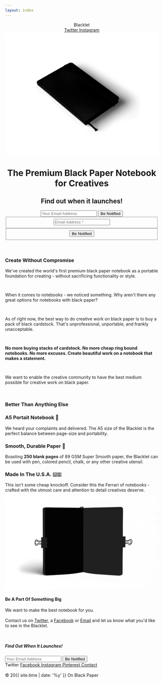 ```yaml
---
layout: index
---
```


<header class="header">
  <div class="container-lrg">

<div class="col-12 spread">
      <div>
        <a class="logo">
          Blacklet
        </a>
      </div>
      <div>
        <a class="nav-link" href="https://twitter.com/onblackpaper">
          Twitter
        </a>
        <a class="nav-link" href="https://instagram.com/onblackpaper">
          Instagram
        </a>
      </div>
    </div>
  </div>
  <div class="container-lrg flex">
    <div class="col-6 sidedevices">
      <div class="iphones">
        <img class="mask-img" src="img/Notebook_Mockup_ISO.png">
      </div>
    </div>
    <div class="col-6 centervertical">
      <h1 class="heading">
        <div>The Premium Black Paper Notebook for Creatives</div>
      </h1>
      <h2 class="paragraph ">
        Find out when it launches!
      </h2>
      <div class="ctas">
        <input class="ctas-input" type="text" placeholder="Your Email Address">
        <button class="ctas-button">
          Be Notified
        </button>
        <script type="text/javascript">
function CheckField838745(fldName, frm){ if ( frm[fldName].length ) { for ( var i = 0, l = frm[fldName].length; i < l; i++ ) {  if ( frm[fldName].type =='select-one' ) { if( frm[fldName][i].selected && i==0 && frm[fldName][i].value == '' ) { return false; }  if ( frm[fldName][i].selected ) { return true; } }  else { if ( frm[fldName][i].checked ) { return true; } }; } return false; } else { if ( frm[fldName].type == "checkbox" ) { return ( frm[fldName].checked ); } else if ( frm[fldName].type == "radio" ) { return ( frm[fldName].checked ); } else { frm[fldName].focus(); return (frm[fldName].value.length > 0); }} }
function rmspaces(x) {var leftx = 0;var rightx = x.length -1;while ( x.charAt(leftx) == ' ') { leftx++; }while ( x.charAt(rightx) == ' ') { --rightx; }var q = x.substr(leftx,rightx-leftx + 1);if ( (leftx == x.length) && (rightx == -1) ) { q =''; } return(q); }
function checkfield(data) {if (rmspaces(data) == ""){return false;}else {return true;}}
function isemail(data) {var flag = false;if (  data.indexOf("@",0)  == -1 || data.indexOf("\\",0)  != -1 ||data.indexOf("/",0)  != -1 ||!checkfield(data) ||  data.indexOf(".",0)  == -1  ||  data.indexOf("@")  == 0 ||data.lastIndexOf(".") < data.lastIndexOf("@") ||data.lastIndexOf(".") == (data.length - 1)   ||data.lastIndexOf("@") !=   data.indexOf("@") ||data.indexOf(",",0)  != -1 ||data.indexOf(":",0)  != -1 ||data.indexOf(";",0)  != -1  ) {return flag;} else {var temp = rmspaces(data);if (temp.indexOf(' ',0) != -1) { flag = true; }var d3 = temp.lastIndexOf('.') + 4;var d4 = temp.substring(0,d3);var e2 = temp.length  -  temp.lastIndexOf('.')  - 1;var i1 = temp.indexOf('@');if (  (temp.charAt(i1+1) == '.') || ( e2 < 1 ) ) { flag = true; }return !flag;}}
function _checkSubmit838745(frm){
if ( !CheckField838745("fldfirstname", frm) ) { 
   alert("Please enter the First Name");
   return false;
}
if ( !isemail(frm["fldEmail"].value) ) { 
   alert("Please enter the Email Address");
   return false;
}
 return true; }
</script>
<form style="display:inline;" action="https://lb.benchmarkemail.com//code/lbform" method=post name="frmLB838745" accept-charset="UTF-8" onsubmit="return _checkSubmit838745(this);" >
<input type=hidden name=successurl value="http://www.benchmarkemail.com/Code/ThankYouOptin" />
<input type=hidden name=errorurl value="http://lb.benchmarkemail.com//Code/Error" />
<input type=hidden name=token value="mFcQnoBFKMRZqtF5qlDoVuZXUawFafLCU%2B9C4Vtl99IF7QYrl9KV0w%3D%3D" />
<input type=hidden name=doubleoptin value="" />
<fieldset class="formbox-field-email-838745">
<input type=text placeholder="Email Address *" class="formbox-field-838745" name="fldEmail" maxlength=100 />
</fieldset>

<fieldset><button type="submit" id="btnSubmit" krydebug="1751" class="formbox-button-838745">Be Notified</button></fieldset></form>

  </div>
</header>
<div class="feature6">
  <div class="container-sml flex">
    <div class="col-12">
      <h3 class="heading">
        Create Without Compromise
      </h3>
      <p class="paragraph">
        We've created the world's first premium black paper notebook as a portable foundation for creating - without sacrificing functionality or style.
      </p>
      <div>
        <br>
      </div>
      <p class="paragraph">
        When it comes to notebooks - we noticed something. Why aren't there any great options for notebooks with black paper?
      </p>
      <div>
        <br>
      </div>
      <p class="paragraph">
        As of right now, the best way to do creative work on black paper is to buy a pack of black cardstock. That's unprofessional, unportable, and frankly unacceptable.
      </p>
      <div>
        <br>
      </div>
      <p class="paragraph">
        <strong>No more buying stacks of cardstock. No more cheap ring bound notebooks. No more excuses. Create beautiful work on a notebook that makes a statement.</strong>
      </p>
      <div>
        <br>
      </div>
      <p class="paragraph">
        We want to enable the creative community to have the best medium possible for creative work on black paper. 
      </p>
      <div>
        <br>
      </div>
    </div>
  </div>
</div>
<div class="feature5">
  <div class="container-sml text-center">
    <div class="col-12">
      <h3 class="heading">
        Better Than Anything Else
      </h3>
    </div>
  </div>
  <div class="container-lrg flex">
    <div class="col-5 centervertical">
      <div class="steps">
        <h3 class="subheading">
          A5 Portait Notebook 📙
        </h3>
        <p class="paragraph">
          We heard your complaints and delivered. The A5 size of the Blacklet is the perfect balance between page-size and portability. 
        </p>
      </div>
      <div class="steps">
        <h3 class="subheading">
          Smooth, Durable Paper 📝
        </h3>
        <p class="paragraph">
          Boasting <strong>250 blank pages</strong> of 89 GSM Super Smooth paper, the Blacklet can be used with pen, colored pencil, chalk, or any other creative utensil. 
        </p>
      </div>
      <div class="steps">
        <h3 class="subheading">
          Made In The U.S.A. 🇺🇸
        </h3>
        <p class="paragraph">
          This isn't some cheap knockoff. Consider this the Ferrari of notebooks - crafted with the utmost care and attention to detail creatives deserve.
        </p>
      </div>
    </div>
    <div class="col-1">
    </div>
    <div class="col-6">
      <div class="sidedevices">
        <div class="iphones">
          <img class="mask-img" src="img/Notebook_Mockup_PaperClip.png">
        </div>
      </div>
    </div>
  </div>
</div>
<div class="socialproof">
  <div class="container-sml">
    <div class="text-center">
      <div class="col-12">
        <h4 class="heading">
          Be A Part Of Something Big
        </h4>
        <p class="paragraph">
          We want to make the best notebook for you. <br><br>Contact us on <a href="https://twitter.com/onblackpaper">Twitter</a>, a <a href="https://facebook.com/onblackpaper">Facebook</a> or <a href="mailto:contact@onblackpaper.com">Email</a> and let us know what you'd like to see in the Blacklet.
        </p>
        <div>
          <br>
        </div>
      </div>
    </div>
  </div>
</div>
<div class="footer">
  <div class="container-sml text-center">
    <div class="col-12">
      <h5 class="heading">
        Find Out When It Launches!
      </h5>
      <div class="ctas">
        <input class="ctas-input" type="text" placeholder="Your Email Address">
        <button class="ctas-button">
          Be Notified
        </button>
      </div>
    </div>
  </div>
  <div class="container-sml footer-nav">
    <div class="col-12 text-center">
      <div>
        <a class="nav-link">
          Twitter
        </a>
        <a class="nav-link" href="https://facebook.com/onblackpaper">
          Facebook
        </a>
        <a class="nav-link" href="https://instagram.com/onblackpaper">
          Instagram
        </a>
        <a class="nav-link" href="https://pinterest.com/onblackpaper">
          Pinterest
        </a>
        <a class="nav-link" href="mailto:contact@onblackpaper.com">
          Contact
        </a>
      </div>
      <br>
      <div>
        <span>
          © 20{{ site.time | date: '%y' }} On Black Paper
        </span>
      </div>
    </div>
  </div>
</div>
<!-- Go to www.addthis.com/dashboard to customize your tools --> <script type="text/javascript" src="//s7.addthis.com/js/300/addthis_widget.js#pubid=ra-5919d9dbf5ee9aab"></script>
